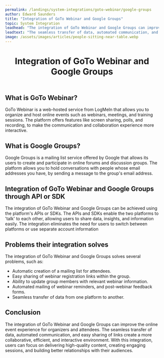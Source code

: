 ```yaml
---
permalink: /landings/system-integrations/goto-webinar/google-groups
author: Edward Saunders
title: "Integration of GoTo Webinar and Google Groups"
topic: System Integration
leadhead: "The integration of GoTo Webinar and Google Groups can improve the online event experience for organizers and attendees"
leadtext: "The seamless transfer of data, automated communication, and easy sharing of links create a more collaborative, efficient, and interactive environment. With this integration, users can focus on delivering high-quality content, creating engaging sessions, and building better relationships with their audiences."
image: /assets/images/articles/people-sitting-near-table.webp
---
```

<div class="arttext">	<header>
		<h1>Integration of GoTo Webinar and Google Groups</h1>
	</header>
	<article>
		<h2>What is GoTo Webinar?</h2>
		<p>GoTo Webinar is a web-hosted service from LogMeIn that allows you to organize and host online events such as webinars, meetings, and training sessions. The platform offers features like screen sharing, polls, and recording, to make the communication and collaboration experience more interactive.</p>
		<h2>What is Google Groups?</h2>
		<p>Google Groups is a mailing list service offered by Google that allows its users to create and participate in online forums and discussion groups. The platform allows you to hold conversations with people whose email addresses you have, by sending a message to the group's email address.</p>
		<h2>Integration of GoTo Webinar and Google Groups through API or SDK</h2>
		<p>The integration of GoTo Webinar and Google Groups can be achieved using the platform's APIs or SDKs. The APIs and SDKs enable the two platforms to 'talk' to each other, allowing users to share data, insights, and information easily. The integration eliminates the need for users to switch between platforms or use separate account information</p>
		<h2>Problems their integration solves</h2>
		<p>The integration of GoTo Webinar and Google Groups solves several problems, such as:</p>
		<ul>
			<li>Automatic creation of a mailing list for attendees.</li>
			<li>Easy sharing of webinar registration links within the group.</li>
			<li>Ability to update group members with relevant webinar information.</li>
			<li>Automated mailing of webinar reminders, and post-webinar feedback forms.</li>
			<li>Seamless transfer of data from one platform to another.</li>
		</ul>
		<h2>Conclusion</h2>
		<p>The integration of GoTo Webinar and Google Groups can improve the online event experience for organizers and attendees. The seamless transfer of data, automated communication, and easy sharing of links create a more collaborative, efficient, and interactive environment. With this integration, users can focus on delivering high-quality content, creating engaging sessions, and building better relationships with their audiences. </p>
	</article>
</div>